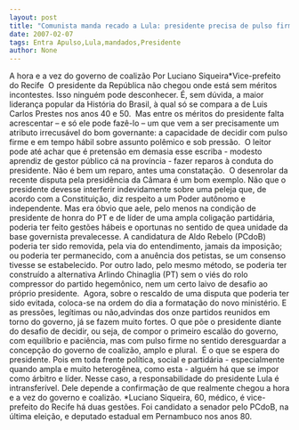 ```yaml
---
layout: post
title: "Comunista manda recado a Lula: presidente precisa de pulso firme "
date: 2007-02-07
tags: Entra Apulso,Lula,mandados,Presidente
author: None
---
```

A hora e a vez do governo de coalizão
Por Luciano Siqueira*Vice-prefeito do Recife &nbsp;O presidente da República não chegou onde está sem méritos incontestes. Isso ninguém pode desconhecer. É, sem dúvida, a maior liderança popular da História do Brasil, à qual só se compara a de Luis Carlos Prestes nos anos 40 e 50. &nbsp;Mas entre os méritos do presidente falta acrescentar – e só ele pode fazê-lo – um que vem a ser precisamente um atributo irrecusável do bom governante: a capacidade de decidir com pulso firme e em tempo hábil sobre assunto polêmico e sob pressão. &nbsp;O leitor pode até achar que é pretensão em demasia esse escriba - modesto aprendiz de gestor público cá na província - fazer reparos à conduta do presidente. Não é bem um reparo, antes uma constatação. &nbsp;O desenrolar da recente disputa pela presidência da Câmara é um bom exemplo. Não que o presidente devesse interferir indevidamente sobre uma peleja que, de acordo com a Constituição, diz respeito a um Poder autônomo e independente. Mas era óbvio que aele, pelo menos na condição de presidente de honra do PT e de líder de uma ampla coligação partidária, poderia ter feito gestões hábeis e oportunas no sentido de quea unidade da base governista prevalecesse. 
A candidatura de Aldo Rebelo (PCdoB) poderia ter sido removida, pela via do entendimento, jamais da imposição; ou poderia ter permanecido, com a anuência dos petistas, se um consenso tivesse se estabelecido. Por outro lado, pelo mesmo método, se poderia ter construído a alternativa Arlindo Chinaglia (PT) sem o viés do rolo compressor do partido hegemônico, nem um certo laivo de desafio ao próprio presidente. &nbsp;Agora, sobre o rescaldo de uma disputa que poderia ter sido evitada, coloca-se na ordem do dia a formatação do novo ministério. E as pressões, legítimas ou não,advindas dos onze partidos reunidos em torno do governo, já se fazem muito fortes. O que põe o presidente diante do desafio de decidir, ou seja, de compor o primeiro escalão do governo, com equilíbrio e paciência, mas com pulso firme no sentido deresguardar a concepção do governo de coalizão, amplo e plural. &nbsp;É o que se espera do presidente. Pois em toda frente política, social e partidária - especialmente quando ampla e muito heterogênea, como esta - alguém há que se impor como árbitro e líder. Nesse caso, a responsabilidade do presidente Lula é intransferível. Dele depende a confirmação de que realmente chegou a hora e a vez do governo e coalizão.
*Luciano Siqueira, 60, médico, é vice-prefeito do Recife há duas gestões. Foi candidato a senador pelo PCdoB, na última eleição, e deputado estadual em Pernambuco nos anos 80. 